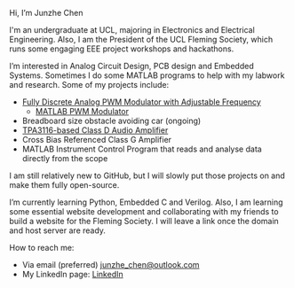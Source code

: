 Hi, I’m Junzhe Chen

I'm an undergraduate at UCL, majoring in Electronics and Electrical Engineering. Also, I am the President of the UCL Fleming Society, which runs some engaging EEE project workshops and hackathons.

I’m interested in Analog Circuit Design, PCB design and Embedded Systems. Sometimes I do some MATLAB programs to help with my labwork and research. Some of my projects include:
- [Fully Discrete Analog PWM Modulator with Adjustable Frequency](https://github.com/Junzhe-Chen/PWM-Modulator-Circuit)
  - [MATLAB PWM Modulator](https://github.com/Junzhe-Chen/PWM-modulator-demo)
- Breadboard size obstacle avoiding car (ongoing)
- [TPA3116-based Class D Audio Amplifier](https://oshwlab.com/jc040226/tpa3116-amplifier)
- Cross Bias Referenced Class G Amplifier
- MATLAB Instrument Control Program that reads and analyse data directly from the scope

I am still relatively new to GitHub, but I will slowly put those projects on and make them fully open-source.

I’m currently learning Python, Embedded C and Verilog. Also, I am learning some essential website development and collaborating with my friends to build a website for the Fleming Society. I will leave a link once the domain and host server are ready. 

How to reach me:
- Via email (preferred) junzhe_chen@outlook.com
- My LinkedIn page: [LinkedIn](https://www.linkedin.com/in/junzhe-chen)
